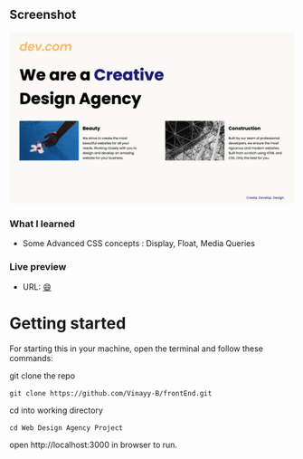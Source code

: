 ## Screenshot

![](screenshot.png)

### What I learned

- Some Advanced CSS concepts : Display, Float, Media Queries

### Live preview

- URL: [:smile:]()


# Getting started
For starting this in your machine, open the terminal and follow these commands:

git clone the repo
```
git clone https://github.com/Vinayy-B/frontEnd.git
```
cd into working directory
```
cd Web Design Agency Project
```

open http://localhost:3000 in browser to run.